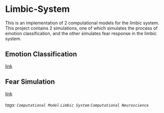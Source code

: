 # Limbic-System
This is an implementation of 2 computational models for the limbic system. This project contains 2 simulations, one of which simulates the process of emotion classification, and the other simulates fear response in the limbic system.

## Emotion Classification
[link](https://github.com/zytyz/Limbic-System/blob/master/Emotion_Classification/Emotional_Learning.pdf)

## Fear Simulation
[link](https://github.com/zytyz/Limbic-System/blob/master/Fear_Simulation/Fear_Simulation.pdf)


###### tags: `Computational Model` `Limbic System` `Computational Neuroscience`
